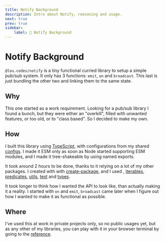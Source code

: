 ```yaml
---
title: Notify Background
description: Intro about Notify, reasoning and usage.
next: true
prev: true
sidebar:
    label: 📣 Notify Background
---
```


# Notify Background

`@lou.codes/notify` is a tiny functional curried library to setup a simple
pub/sub system. It only has 3 functions: `emit`, `on` and `broadcast`. This last
is just bundling the other two and linking them to the same state.

## Why

This one started as a work requirement. Looking for a pub/sub library I found a
bunch, but they were either an "overkill", filled with unwanted features, or too
old, or to "class based". So I decided to make my own.

## How

I built this library using [TypeScript][typescript], with configurations from my
shared [configs][configs]. I made it ESM only as soon as Node started supporting
ESM modules, and I made it tree-shakeable by using named exports.

It took around 2 hours to be done, thanks to it relying on a lot of my other
packages. I created with with [create-package][create-package], and I used ,
[iterables][iterables], [predicates][predicates], [utils][utils], [test][test]
and [types][types].

It took longer to think how I wanted the API to look like, than actually making
it a reality. I started with `on` and `emit`, `broadcast` came later when I
figure out how I wanted to make it as functional as possible.

## Where

I've used this at work in private projects only, so no public usages yet, but as
any other of my libraries, you can play with it in your browser terminal by
going to the [reference][reference].

<!-- Reference -->

[configs]: ../lou_codes_configs/
[typescript]: https://npm.im/typescript
[create-package]: ../lou_codes_create_package/
[iterables]: ../lou_codes_iterables/
[predicates]: ../lou_codes_predicates/
[utils]: ../lou_codes_utils/
[test]: ../lou_codes_test/
[types]: ../lou_codes_types/
[reference]: /libraries/lou_codes_notify/

